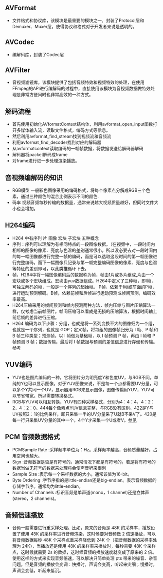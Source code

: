 ## AVFormat
- 文件格式和协议库，该模块是最重要的模块之一，封装了Protocol层和Demuxer、Muxer层，使得协议和格式对于开发者来说是透明的。
## AVCodec
- 编解码库，封装了Codec层
## AVFilter
- 音视频滤镜库，该模块提供了包括音频特效和视频特效的处理，在使用FFmpeg的API进行编解码的过程中，直接使用该模块为音视频数据做特效处理是非常方便同时也非常高效的一种方式。
## 解码流程
- 首先使用初始化AVformatContext结构体，利用avformat_open_input函数打开多媒体输入流，读取文件格式，编码方式等信息。
- 然后利用avformat_find_stream找到视频流和音频流
- 利用avformat_find_decoder找到对应的解码器
- 从avformatcontext读取编码的一帧帧数据，将数据发送给解码器解码
- 解码器将packet解码成frame
- 对frame进行进一步处理渲染播放。
## 音视频编解码的知识
- RGB模型 一般彩色图像采用的编码格式，将每个像素点分解成RGB三个色素，通过三种颜色的混合比例表示不同的颜色.
- 码率 视频音频每秒传输的数据量，通常来说越大视频质量越好，但同时文件大小也会增加。
## H264编码 
-  H264 中有序列 片 图像 宏块 子宏块 五种概念
-  序列：序列可以理解为有相同特点的一段图像数据。（在视频中，一段时间内相邻的图像的像素、亮度与色温的差别通常很小。所以没必要去对一段时间内的每一幅图像都进行完整一帧的编码，而是可以选取这段时间的第一帧图像进行完整编码，而下一幅图像只记录与第一帧完整编码图像的像素、亮度与色温等特征的差别即可，以此类推循环下去。
- 帧，H264中将一幅图像编码后的数据称为帧，帧由1片或多片组成,片由一个宏块或多个宏块组成。宏块由yuv数据组成。H264中定义了三种帧，即I帧，可独立解码的帧，一般是一个序列的起始帧。
  P帧，依赖于I帧或前面的P帧，进行运动预测解码。B帧，依赖前帧和后帧进行运动预测或帧间预测，编码效率最高。
- H264压缩采用的帧间预测和帧内预测两种方法，帧内压缩与图片压缩算法一样，仅考虑当前帧图片。帧间压缩可以看成是无损的压缩算法，根据时间轴上前后帧的差异进行压缩。
- H264 编码为以下步骤：分组，也就是将一系列变换不大的图像归为一个组，也就是一个序列，也就是 GOP；定义帧，将每组的图像帧归分为 I 帧、P 帧和 B 帧三种类型；预测帧，以 I 帧做为基础帧，以 I 帧预测 P 帧，再由 I 帧和 P 帧预测 B 帧；数据传输，最后将 I 帧数据与预测的差值信息进行存储和传输。
[参考](https://zhuanlan.zhihu.com/p/500538442#:~:text=H.264%20%EF%BC%8C%E4%B9%9F%E8%A2%AB%E7%A7%B0%E4%B8%BA%E9%AB%98%E7%BA%A7%E8%A7%86%E9%A2%91%E7%BC%96%E7%A0%81%EF%BC%88Advanced%20Video,Coding%EF%BC%8C%E7%AE%80%E7%A7%B0%20AVC%EF%BC%89%EF%BC%8C%E6%98%AF%E4%B8%80%E7%A7%8D%E8%A2%AB%E5%B9%BF%E6%B3%9B%E4%BD%BF%E7%94%A8%E7%9A%84%E9%AB%98%E7%B2%BE%E5%BA%A6%E8%A7%86%E9%A2%91%E7%9A%84%E5%BD%95%E5%88%B6%E3%80%81%E5%8E%8B%E7%BC%A9%E5%92%8C%E5%8F%91%E5%B8%83%E6%A0%BC%E5%BC%8F%E3%80%82%20%E8%AF%A5%E6%A0%87%E5%87%86%E5%BC%95%E5%85%A5%E4%BA%86%E4%B8%80%E7%B3%BB%E5%88%97%E6%96%B0%E7%9A%84%E8%83%BD%E5%A4%9F%E5%A4%A7%E5%A4%A7%E6%8F%90%E9%AB%98%E5%8E%8B%E7%BC%A9%E6%80%A7%E8%83%BD%E7%9A%84%E6%8A%80%E6%9C%AF%EF%BC%8C%E5%B9%B6%E8%83%BD%E5%A4%9F%E5%90%8C%E6%97%B6%E5%9C%A8%E9%AB%98%E7%A0%81%E7%8E%87%E7%AB%AF%E5%92%8C%E4%BD%8E%E7%A0%81%E7%8E%87%E7%AB%AF%E5%A4%A7%E5%A4%A7%E8%B6%85%E8%B6%8A%E4%BB%A5%E5%89%8D%E7%9A%84%E8%AF%B8%E6%A0%87%E5%87%86%E3%80%82)
## YUV编码
- YUV也是图片编码的一种，它将图片分为明亮度Y和色度UV，与RGB不同，单纯的Y也可以显示图像。对于YUV图像来说，不是每一个点都需要UV分量，可以多个Y共同一个UV，显示器用RGB来显示图像，图像传输用YUV，YUV可以节省带宽。所以需要转换格式。
- RGB与YUV可以相互转换，YUV有四种采样格式，分别为4：4：4，4：2：2，4：2：0。444每个像素点YUV信息完整，与RGB没有区别。422是Y与UV按照2：1的比例采样，即只采集一半的UV分量采了U就B不采V了。420是每一行只采集UV分量的其中一个，4个Y才采集一个U或者V。[参见](https://zhuanlan.zhihu.com/p/113122344)
## PCM 音频数据格式
- PCMSample Rate :采样频率单位为：Hz。采样频率越高，音频质量越好，占用空间也越大。
- Sign :音频数据是否是有符号的。通常情况下都是有符号的。若是将有符号的数据当做无符号的数据来处理将会使声音听来很刺
- Sample Size :表示每一个采样数据的大小。通常该值为16-bit。
- Byte Ordering :字节序指的是little-endian还是big-endian。表示音频数据的存储字节序。通常均为little-endian。
- Number of Channels :标识音频是单声道(mono，1 channel)还是立体声(stereo，2 channels)。
## 音频倍速播放
- 音频一般需要进行重采样处理。比如，原来的音频是 48K 的采样率，播放设置了使用 48K 的采样率进行音频渲染，这时候要对音频做 2 倍速播放，可以将音频数据每秒 48K 个采样点重采样降低到 24K 个（把音频数据的采样率处理为 24K），当播放还是使用 48K 的采样率来播放时，每秒需要 48K 个采样点，这时候就需要 2s 的数据，这时候音频的播放速度就变成了原来的 2 倍。使用这样的方式来实现音频倍速，可以解决只简单处理 pts 带来的噪音、杂音问题，但是音频的播放会变调：快播时，声调会变高，听起来尖细；慢播时，声调会变低，听起来低沉。
